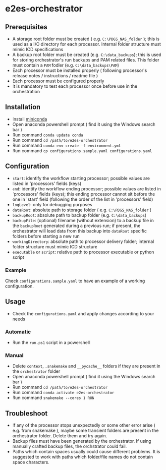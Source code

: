 # e2es-orchestrator

## Prerequisites

- A storage root folder must be created ( e.g. `C:\PDGS_NAS_folder` ); this is used as a I/O directory for each processor. Internal folder structure must mimic ICD specifications
- A backup root folder must be created (e.g. `C:\data_backups`);  this is used for storing orchestrator's run backups and PAM related files. This folder must contain a `PAM` fodler (e.g. `C:\data_backups\PAM`)
- Each processor must be installed properly ( following processor's release notes / instructions / readme file )
- Each processor must be configured properly
- It is mandatory to test each processor once before use in the orchestration

## Installation

- Install [miniconda](https://docs.conda.io/en/latest/miniconda.html)
- Open anaconda powershell prompt ( find it using the Windows search bar )
- Run command `conda update conda`
- Run command `cd /path/to/e2es-orchestrator`
- Run command `conda env create -f environment.yml`
- Run command `cp configurations.sample.yaml configurations.yaml`

## Configuration

- `start`: identify the workflow starting processor; possible values are listed in 'processors' fields (keys)
- `end`: identify the workflow ending processor; possible values are listed in 'processors' fields (keys); this ending processor cannot sit before the one in 'start' field  (following the order of the list in 'processors' field)
- `logLevel`: only for debugging purposes
- `dataRoot`: absolute path to storage folder ( e.g. `C:\PDGS_NAS_folder` )
- `backupRoot`: absolute path to backup folder (e.g. `C:\data_backups`)
- `backupFile`: (optional) filename (without extension) to a backup file in the `backupRoot` generated during a previous run; if present, the orchestrator will load data from this backup into `dataRoot` specific folders before starting a new run
- `workingDirectory`: absolute path to processor delivery folder; internal folder structure must mimic ICD structure 
- `executable` or `script`: relative path to processor executable or python script

### Example
Check `configurations.sample.yaml` to have an example of a working configuration.

## Usage 
- Check the `configurations.yaml` and apply changes according to your needs
### Automatic
- Run the `run.ps1` script in a powershell
### Manual
- Delete `context`, `.snakemake` and `__pycache__` folders if they are present in the `orchestrator` folder
- Open anaconda powershell prompt ( find it using the Windows search bar )
- Run command `cd /path/to/e2es-orchestrator`
- Run command `conda activate e2es-orchestrator`
- Run command `snakemake --cores 1 RUN`

## Troubleshoot
- If any of the processor stops unexpectedly or some other error arise ( e.g. from snakemake ), maybe some transient folders are present in the orchestrator folder. Delete them and try again.
- Backup files must have been generated by the orchestrator. If using manually crafted backup files, the orchstrator could fail.
- Paths which contain spaces usually could cause different problems. It is suggested to work with paths which folder/file names do not contain space characters.


